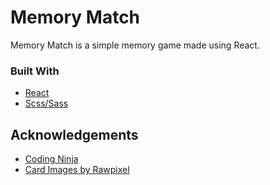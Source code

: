 # Memory Match
Memory Match is a simple memory game made using React. <br/> 

### Built With
  - [React](https://reactjs.org/)
  - [Scss/Sass](https://sass-lang.com/)

## Acknowledgements
  - [Coding Ninja](https://github.com/iamshaunjp)
  - [Card Images by Rawpixel](https://www.freepik.com/rawpixel-com)